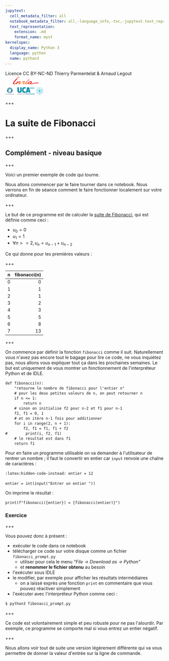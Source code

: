 ```yaml
---
jupytext:
  cell_metadata_filter: all
  notebook_metadata_filter: all,-language_info,-toc,-jupytext.text_representation.jupytext_version,-jupytext.text_representation.format_version
  text_representation:
    extension: .md
    format_name: myst
kernelspec:
  display_name: Python 3
  language: python
  name: python3
---
```


<div class="licence">
<span>Licence CC BY-NC-ND</span>
<span>Thierry Parmentelat &amp; Arnaud Legout</span>
<span><img src="media/both-logos-small-alpha.png" /></span>
</div>

+++

# La suite de Fibonacci

+++

## Complément - niveau basique

+++

Voici un premier exemple de code qui tourne.

Nous allons commencer par le faire tourner dans ce notebook. Nous verrons en fin de séance comment le faire fonctionner localement sur votre ordinateur.

+++

Le but de ce programme est de calculer la [suite de Fibonacci](https://fr.wikipedia.org/wiki/Suite_de_Fibonacci), qui est définie comme ceci&nbsp;:

* $u_0 = 0$
* $u_1 = 1$
* $\forall n >= 2, u_n = u_{n-1} + u_{n-2}$

Ce qui donne pour les premières valeurs :

+++

| n  | fibonacci(n)  |
|---:|--------------:|
| 0  | 0             |
| 1  | 1             |
| 2  | 1             |
| 3  | 2             |
| 4  | 3             |
| 5  | 5             |
| 6  | 8             |
| 7  | 13            |

+++

On commence par définir la fonction `fibonacci` comme il suit. Naturellement vous n'avez pas encore tout le bagage pour lire ce code, ne vous inquiétez pas, nous allons vous expliquer tout ça dans les prochaines semaines. Le but est uniquement de vous montrer un fonctionnement de l'interpréteur Python et de IDLE.

```{code-cell}
def fibonacci(n):
    "retourne le nombre de fibonacci pour l'entier n"
    # pour les deux petites valeurs de n, on peut retourner n
    if n <= 1:
        return n
    # sinon on initialise f2 pour n-2 et f1 pour n-1
    f2, f1 = 0, 1
    # et on itère n-1 fois pour additionner
    for i in range(2, n + 1):
        f2, f1 = f1, f1 + f2
#        print(i, f2, f1)
    # le résultat est dans f1
    return f1
```

Pour en faire un programme utilisable on va demander à l'utilisateur de rentrer un nombre&nbsp;; il faut le convertir en entier car `input` renvoie une chaîne de caractères :

```{code-cell}
:latex:hidden-code-instead: entier = 12

entier = int(input("Entrer un entier "))
```

On imprime le résultat :

```{code-cell}
print(f"fibonacci({entier}) = {fibonacci(entier)}")
```

### Exercice

+++

Vous pouvez donc à présent&nbsp;:

* exécuter le code dans ce notebook
* télécharger ce code sur votre disque comme un fichier `fibonacci_prompt.py`
  * utiliser pour cela le menu *"File -> Download as -> Python"*
  * et **renommer le fichier obtenu** au besoin
* l'exécuter sous IDLE
* le modifier, par exemple pour afficher les résultats intermédiaires
  * on a laissé exprès une fonction `print` en commentaire que vous pouvez réactiver simplement
* l'exécuter avec l'interpréteur Python comme ceci :

```bash
$ python3 fibonacci_prompt.py
```

+++

Ce code est volontairement simple et peu robuste pour ne pas l'alourdir. Par exemple, ce programme se comporte mal si vous entrez un entier négatif.

+++

Nous allons voir tout de suite une version légèrement différente qui va vous permettre de donner la valeur d'entrée sur la ligne de commande.
